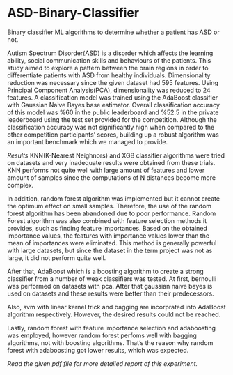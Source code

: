 # ASD-Binary-Classifier
Binary classifier ML algorithms to determine whether a patient has ASD or not.


Autism Spectrum Disorder(ASD) is a disorder which affects the learning ability, social communication skills
and behaviours of the patients. This study aimed to explore
a pattern between the brain regions in order to differentiate
patients with ASD from healthy individuals. Dimensionality reduction
was necessary since the given dataset had 595 features.
Using Principal Component Analysis(PCA), dimensionality was
reduced to 24 features. A classification model was trained
using the AdaBoost classifier with Gaussian Naive Bayes base
estimator. Overall classification accuracy of this model was
%60 in the public leaderboard and %52.5 in the private
leaderboard using the test set provided for the competition.
Although the classification accuracy was not significantly high
when compared to the other competition participants’ scores,
building up a robust algorithm was an important benchmark
which we managed to provide.

*Results*
KNN(K-Nearest Neighnors) and XGB classifier
algorithms were tried on datasets and very inadequate
results were obtained from these trials. KNN performs not
quite well with large amount of features and lower amount
of samples since the computations of N distances become
more complex.

In addition, random forest algorithm was implemented
but it cannot create the optimum effect on small samples.
Therefore, the use of the random forest algorithm has been
abandoned due to poor performance. Random Forest algorithm
was also combined with feature selection methods it
provides, such as finding feature importances. Based on the
obtained importance values, the features with importance
values lower than the mean of importances were eliminated.
This method is generally powerful with large datasets, but
since the dataset in the term project was not as large, it did
not perform quite well.

After that, AdaBoost which is a boosting algorithm to
create a strong classifier from a number of weak classifiers
was tested. At first, bernoulli was performed on datasets with
pca. After that gaussian naive bayes is used on datasets and
these results were better than their predecessors.

Also, svm with linear kernel trick and bagging are incorprated
into AdaBoost algorithm respectively. However, the
desired results could not be reached.

Lastly, random forest with feature importance selection
and adaboosting was employed, however random forest
perfoms well with bagging algorithms, not with boosting
algorithms. That’s the reason why random forest with adaboosting
got lower results, which was expected.

*Read the given pdf file for more detailed report of this experiment.*
